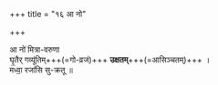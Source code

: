 +++
title = "१६ आ नो"

+++

आ नो॑ मित्रा-वरुणा  
घृ॒तैर् गव्यू॑तिम्+++(=गो-व्रजं)+++ **उक्षतम्**+++(=आसिञ्चतम्)+++ ।  
मध्वा॒ रजां॑सि सु-क्रतू ॥
